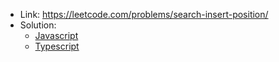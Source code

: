- Link: https://leetcode.com/problems/search-insert-position/
- Solution:
  - [Javascript](index.js)
  - [Typescript](index.ts)